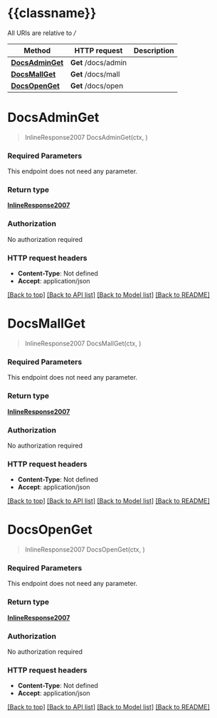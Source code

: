 # {{classname}}

All URIs are relative to */*

Method | HTTP request | Description
------------- | ------------- | -------------
[**DocsAdminGet**](DefaultApi.md#DocsAdminGet) | **Get** /docs/admin | 
[**DocsMallGet**](DefaultApi.md#DocsMallGet) | **Get** /docs/mall | 
[**DocsOpenGet**](DefaultApi.md#DocsOpenGet) | **Get** /docs/open | 

# **DocsAdminGet**
> InlineResponse2007 DocsAdminGet(ctx, )


### Required Parameters
This endpoint does not need any parameter.

### Return type

[**InlineResponse2007**](inline_response_200_7.md)

### Authorization

No authorization required

### HTTP request headers

 - **Content-Type**: Not defined
 - **Accept**: application/json

[[Back to top]](#) [[Back to API list]](../README.md#documentation-for-api-endpoints) [[Back to Model list]](../README.md#documentation-for-models) [[Back to README]](../README.md)

# **DocsMallGet**
> InlineResponse2007 DocsMallGet(ctx, )


### Required Parameters
This endpoint does not need any parameter.

### Return type

[**InlineResponse2007**](inline_response_200_7.md)

### Authorization

No authorization required

### HTTP request headers

 - **Content-Type**: Not defined
 - **Accept**: application/json

[[Back to top]](#) [[Back to API list]](../README.md#documentation-for-api-endpoints) [[Back to Model list]](../README.md#documentation-for-models) [[Back to README]](../README.md)

# **DocsOpenGet**
> InlineResponse2007 DocsOpenGet(ctx, )


### Required Parameters
This endpoint does not need any parameter.

### Return type

[**InlineResponse2007**](inline_response_200_7.md)

### Authorization

No authorization required

### HTTP request headers

 - **Content-Type**: Not defined
 - **Accept**: application/json

[[Back to top]](#) [[Back to API list]](../README.md#documentation-for-api-endpoints) [[Back to Model list]](../README.md#documentation-for-models) [[Back to README]](../README.md)

